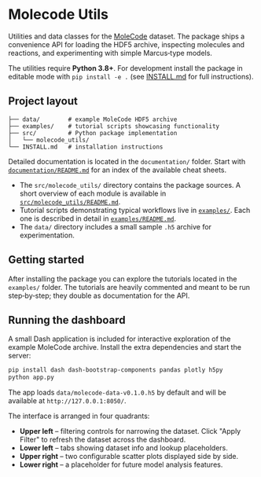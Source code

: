 # Molecode Utils

Utilities and data classes for the [MoleCode](https://example.com) dataset. The
package ships a convenience API for loading the HDF5 archive, inspecting
molecules and reactions, and experimenting with simple Marcus‑type models.

The utilities require **Python&nbsp;3.8+**. For development install the package
in editable mode with `pip install -e .` (see [INSTALL.md](INSTALL.md) for full
instructions).

## Project layout

```
├── data/        # example MoleCode HDF5 archive
├── examples/    # tutorial scripts showcasing functionality
├── src/         # Python package implementation
│   └── molecode_utils/
└── INSTALL.md   # installation instructions
```

Detailed documentation is located in the `documentation/` folder. Start with
[`documentation/README.md`](documentation/README.md) for an index of the
available cheat sheets.

- The `src/molecode_utils/` directory contains the package sources. A short overview of each module is available in [`src/molecode_utils/README.md`](src/molecode_utils/README.md).
- Tutorial scripts demonstrating typical workflows live in [`examples/`](examples/). Each one is described in detail in [`examples/README.md`](examples/README.md).
- The `data/` directory includes a small sample `.h5` archive for experimentation.

## Getting started

After installing the package you can explore the tutorials located in the `examples/` folder.
The tutorials are heavily commented and meant to be run step‑by‑step; they double as documentation for the API.


## Running the dashboard

A small Dash application is included for interactive exploration of the example
MoleCode archive. Install the extra dependencies and start the server:

```bash
pip install dash dash-bootstrap-components pandas plotly h5py
python app.py
```

The app loads `data/molecode-data-v0.1.0.h5` by default and will be available at
`http://127.0.0.1:8050/`.

The interface is arranged in four quadrants:

- **Upper left** – filtering controls for narrowing the dataset.
  Click "Apply Filter" to refresh the dataset across the dashboard.
- **Lower left** – tabs showing dataset info and lookup placeholders.
- **Upper right** – two configurable scatter plots displayed side by side.
- **Lower right** – a placeholder for future model analysis features.
